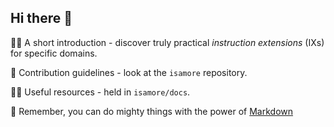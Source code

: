 ## Hi there 👋

🙋‍♀️ A short introduction - discover truly practical *instruction extensions* (IXs) for specific domains.

🌈 Contribution guidelines - look at the `isamore` repository.

👩‍💻 Useful resources - held in `isamore/docs`.

🧙 Remember, you can do mighty things with the power of [Markdown](https://docs.github.com/github/writing-on-github/getting-started-with-writing-and-formatting-on-github/basic-writing-and-formatting-syntax)
